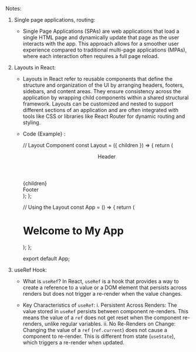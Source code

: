 Notes:

1. Single page applications, routing:
    - Single Page Applications (SPAs) are web applications that load a single HTML page and dynamically update that page as the user interacts with the app. This approach allows for a smoother user experience compared to traditional multi-page applications (MPAs), where each interaction often requires a full page reload.

2. Layouts in React:
    - Layouts in React refer to reusable components that define the structure and organization of the UI by arranging headers, footers, sidebars, and content areas. They ensure consistency across the application by wrapping child components within a shared structural framework. Layouts can be customized and nested to support different sections of an application and are often integrated with tools like CSS or libraries like React Router for dynamic routing and styling.
    - Code {Example} :
            
        // Layout Component
        const Layout = ({ children }) => {
        return (
            <div>
            <header>Header</header>
            <main>{children}</main>
            <footer>Footer</footer>
            </div>
        );
        };

        // Using the Layout
        const App = () => {
        return (
            <Layout>
            <h1>Welcome to My App</h1>
            </Layout>
        );
        };

        export default App;

3. useRef Hook:
    - What is `useRef`?
        In React, `useRef` is a hook that provides a way to create a reference to a value or a DOM element that persists across renders but does not trigger a re-render when the value changes.

    - Key Characteristics of `useRef`:
        i. Persistent Across Renders: The value stored in `useRef` persists between component re-renders. This means the value of a `ref` does not get reset when the component re-renders, unlike regular variables.
        ii. No Re-Renders on Change: Changing the value of a `ref` (`ref.current`) does not cause a component to re-render. This is different from state (`useState`), which triggers a re-render when updated.
